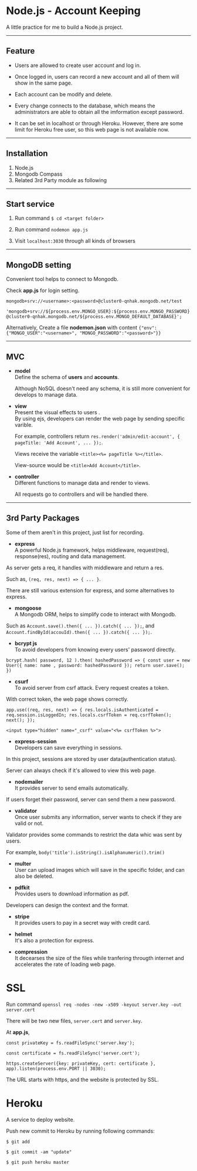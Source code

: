 # Node.js - Account Keeping #
A little practice for me to build a Node.js project.

----------

## Feature
- Users are allowed to create user account and log in.
  
- Once logged in, users can record a new account and all of them will show in the same page.  

- Each account can be modify and delete.
  
- Every change connects to the database, which means the administrators are able to obtain all the imformation except password. 

- It can be set in localhost or through Heroku. However, there are some limit for Heroku free user, so this web page is not available now.

----------

## Installation
1. Node.js
2. Mongodb Compass
3. Related 3rd Party module as following

----------

## Start service
1. Run command `$ cd <target folder>`

2. Run command `nodemon app.js`  
	
3. Visit `localhost:3030` through all kinds of browsers

----------

## MongoDB setting
Convenient tool helps to connect to Mongodb. 

Check **app.js** for login setting.

`mongodb+srv://<username>:<password>@cluster0-qnhak.mongodb.net/test` 
	
`'mongodb+srv://${process.env.MONGO_USER}:${process.env.MONGO_PASSWORD}@cluster0-qnhak.mongodb.net/${process.env.MONGO_DEFAULT_DATABASE}';`
	
Alternatively, Create a file **nodemon.json** with content `{"env":{"MONGO_USER":"<username>", "MONGO_PASSWORD":"<password>"}}`

----------

## MVC 
- **model**  
	Define the schema of **users** and **accounts**.
	
	Although NoSQL doesn't need any schema, it is still more convenient for develops to manage data.  
 
- **view**  
	Present the visual effects to users
	.  
	By using ejs, developers can render the web page by sending specific varible.
	
	For example, controllers return `res.render('admin/edit-account', { pageTitle: 'Add Account', ... });`.
	
	Views receive the variable `<title><%= pageTitle %></title>`.
	
	View-source would be `<title>Add Account</title>`.

- **controller**  
	Different functions to manage data and render to views.
	
	All requests go to controllers and will be handled there.

----------

## 3rd Party Packages
Some of them aren't in this project, just list for recording.

- **express**  
A powerful Node.js framework, helps middleware, request(req), response(res), routing and data management. 

As server gets a req, it handles with middleware and return a res. 

Such as, `(req, res, next) => { ... }`. 

There are still various extension for express, and some alternatives to express. 

- **mongoose**  
A Mongodb ORM, helps to simplify code to interact with Mongodb.

Such as `Account.save().then({ ... }).catch({ ... });`, and `Account.findById(accouId).then({ ... }).catch({ ... });`.

- **bcrypt js**  
To avoid developers from knowing every users' password directly.

`bcrypt.hash( password, 12 ).then( hashedPassword => { const user = new User({ name: name , password: hashedPassword }); return user.save(); })`

- **csurf**  
To avoid server from csrf attack. Every request creates a token. 

With correct token, the web page shows correctly.

`app.use((req, res, next) => { res.locals.isAuthenticated = req.session.isLoggedIn; res.locals.csrfToken = req.csrfToken(); next(); });`

`<input type="hidden" name="_csrf" value="<%= csrfToken %>">`	

- **express-session**  
Developers can save everything in sessions. 

In this project, sessions are stored by user data(authentication status). 

Server can always check if it's allowed to view this web page.

- **nodemailer**  
It provides server to send emails automatically. 

If users forget their password, server can send them a new password.

- **validator**  
Once user submits any information, server wants to check if they are valid or not. 

Validator provides some commands to restrict the data whic was sent by users.

For example, `body('title').isString().isAlphanumeric().trim()`  
	
- **multer**  
User can upload images which will save in the specific folder, and can also be deleted.

- **pdfkit**  
Provides users to download information as pdf. 

Developers can design the context and the format.

- **stripe**  
It provides users to pay in a secret way with credit card.

- **helmet**  
It's also a protection for express.

- **compression**  
It decearses the size of the files while tranfering througth internet and accelerates the rate of loading web page.

# SSL
Run command `openssl req -nodes -new -x509 -keyout server.key -out server.cert` 

There will be two new files, `server.cert` and `server.key`.

At **app.js**, 

`const privateKey = fs.readFileSync('server.key');`

`const certificate = fs.readFileSync('server.cert');`

`https.createServer({key: privateKey, cert: certificate }, app).listen(process.env.PORT || 3030);`  

The URL starts with https, and the website is protected by SSL.

# Heroku
A service to deploy website.

Push new commit to Heroku by running following commands:

`$ git add`

`$ git commit -am "update"`

`$ git push heroku master`

	

	 
	






 

